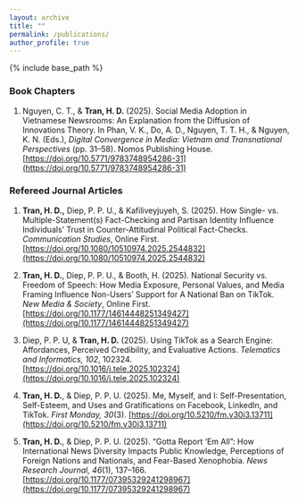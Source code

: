```yaml
---
layout: archive
title: ""
permalink: /publications/
author_profile: true
---
```

{% include base_path %}

### Book Chapters

1. Nguyen, C. T., & **Tran, H. D.** (2025). Social Media Adoption in Vietnamese Newsrooms: An Explanation from the Diffusion of Innovations Theory. In Phan, V. K., Do, A. D., Nguyen, T. T. H., & Nguyen, K. N. (Eds.), *Digital Convergence in Media: Vietnam and Transnational Perspectives* (pp. 31–58). Nomos Publishing House. [https://doi.org/10.5771/9783748954286-31](https://doi.org/10.5771/9783748954286-31)



### Refereed Journal Articles

1. **Tran, H. D.,** Diep, P. P. U., & Kafiliveyjuyeh, S. (2025). How Single- vs. Multiple-Statement(s) Fact-Checking and Partisan Identity Influence Individuals’ Trust in Counter-Attitudinal Political Fact-Checks. _Communication Studies_, Online First. [https://doi.org/10.1080/10510974.2025.2544832](https://doi.org/10.1080/10510974.2025.2544832)

2. **Tran, H. D.**, Diep, P. P. U., & Booth, H. (2025). National Security vs. Freedom of Speech: How Media Exposure, Personal Values, and Media Framing Influence Non-Users’ Support for A National Ban on TikTok. *New Media & Society*, Online First. [https://doi.org/10.1177/14614448251349427](https://doi.org/10.1177/14614448251349427)

3. Diep, P. P. U, & **Tran, H. D.** (2025). Using TikTok as a Search Engine: Affordances, Perceived Credibility, and Evaluative Actions. _Telematics and Informatics, 102_, 102324. [https://doi.org/10.1016/j.tele.2025.102324](https://doi.org/10.1016/j.tele.2025.102324)

4. **Tran, H. D.**, & Diep, P. P. U. (2025). Me, Myself, and I: Self-Presentation, Self-Esteem, and Uses and Gratifications on Facebook, LinkedIn, and TikTok. *First Monday, 30*(3). [https://doi.org/10.5210/fm.v30i3.13711](https://doi.org/10.5210/fm.v30i3.13711)

5. **Tran, H. D.**, & Diep, P. P. U. (2025). “Gotta Report ‘Em All”: How International News Diversity Impacts Public Knowledge, Perceptions of Foreign Nations and Nationals, and Fear-Based Xenophobia. _News Research Journal, 46_(1), 137–166. [https://doi.org/10.1177/07395329241298967](https://doi.org/10.1177/07395329241298967)
